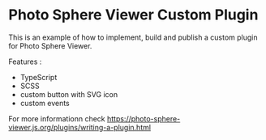 # Photo Sphere Viewer Custom Plugin

This is an example of how to implement, build and publish a custom plugin for Photo Sphere Viewer.

Features :
-   TypeScript
-   SCSS
-   custom button with SVG icon
-   custom events

For more informationn check https://photo-sphere-viewer.js.org/plugins/writing-a-plugin.html
